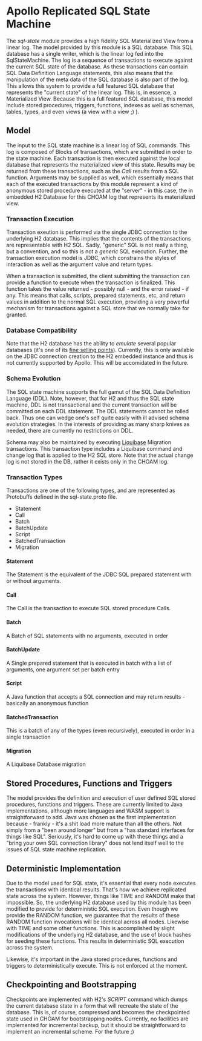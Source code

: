# Apollo Replicated SQL State Machine
The  _sql-state_  module provides a high fidelity SQL Materialized View from a linear log.  The model provided by this module is a SQL database.
This SQL database has a single writer, which is the linear log fed into the SqlStateMachine.
The log is a sequence of transactions to execute against the current SQL state of the database.  As these transactions can contain SQL Data Definition Language statements,
this also means that the manipulation of the meta data of the SQL database is also part of the log.  This allows this system to provide a full featured
SQL database that represents the "current state" of the linear log.  This is, in essence, a Materialized View. Because this is a full featured SQL database,
this model include stored procedures, triggers, functions, indexes as well as schemas, tables, types, and even views (a view with a view ;) ).


## Model
The input to the SQL state machine is a linear log of SQL commands.  This log is composed of Blocks of transactions, which are submitted in order to the state machine.
Each transaction is then executed against the local database that represents the materialized view of this state.  Results may be returned from these transactions,
such as the _Call_ results from a SQL function.  Arguments may be supplied as well, which essentially means that each of the executed transactions by this module
represent a kind of anonymous stored procedure executed at the "server" - in this case, the in embedded H2 Database for this CHOAM log that represents its materialized view.

### Transaction Execution
Transaction exeution is performed via the single JDBC connection to the underlying H2 database.  This implies that the contents of the transactions are representable
with H2 SQL.  Sadly, "generic" SQL is not really a thing, but a convention, and so this is not a  _generic_  SQL execution.  Further, the transaction execution model
is JDBC, which constrains the styles of interaction as well as the argument value and return types.

When a transaction is submitted, the client submitting the transaction can provide a function to execute when the transaction is finalized.  This function takes
the value returned - possibly null - and the error raised - if any.  This means that calls, scripts, prepared statements, etc, and return values in addition to
the normal SQL execution, providing a very powerful mechanism for transactions against a SQL store that we normally take for granted.

### Database Compatibility
Note that the H2 database has the ability to  _emulate_  several popular databases (it's one of its [fine selling points](http://www.h2database.com/html/features.html#compatibility)).  Currently, this is only available on the JDBC connection creation to the H2 embedded instance and thus is not currently supported by Apollo. This will be accomidated in the future.

### Schema Evolution
The SQL state machine supports the full gamut of the SQL Data Definition Language (DDL).  Note, however, that for H2 and thus the SQL state machine, DDL is not transactional and the current transaction will be committed on each DDL statement.  The DDL statements cannot be rolled back.  Thus one can wedge one's self quite easily with ill advised schema evolution strategies.  In the interests of providing as many sharp knives as needed, there are currently no restrictions on DDL.

Schema may also be maintained by executing [Liquibase](https://docs.liquibase.com/home.html) Migration transactions.  This transaction type includes a Liquibase command and change log that is applied to the H2 SQL store. Note that the actual change log is not stored in the DB, rather it exists only in the CHOAM log.

### Transaction Types
Transactions are one of the following types, and are represented as Protobuffs defined in the sql-state.proto file.
* Statement
* Call
* Batch
* BatchUpdate
* Script
* BatchedTransaction
* Migration

#### Statement
The Statement  is the equivalent of the JDBC SQL prepared statement with or without arguments.
#### Call
The Call  is the transaction to execute SQL stored procedure Calls.
#### Batch
A Batch of SQL statements with no arguments, executed in order
#### BatchUpdate
A Single prepared statement that is executed in batch with a list of arguments, one argument set per batch entry
#### Script
A Java function that accepts a SQL connection and may return results - basically an anonymous function
#### BatchedTransaction
This is a batch of any of the types (even recursively), executed in order in a single transaction
#### Migration
A Liquibase Database migration

## Stored Procedures, Functions and Triggers
The model provides the definition and execution of user defined SQL stored procedures, functions and triggers.  These are currently limited to Java implementations, although more languages and WASM support is
straightforward to add.  Java was chosen as the first implementation because - frankly - it's a shit load more mature than all the others.  Not simply from
a "been around longer" but from a "has standard interfaces for things like SQL".  Seriously, it's hard to come up with these things and a "bring your own SQL connection library" does not
lend itself well to the issues of SQL state machine replication.

## Deterministic Implementation
Due to the model used for SQL state, it's essential that every node executes the transactions with identical results.  That's how we achieve replicated state across the system.
However, things like TIME and RANDOM make that impossible.  So, the underlying H2 database used by this module has been modified to provide for deterministic SQL execution.  Even though
we provide the RANDOM function, we guarantee that the results of these RANDOM function invocations will be identical across all nodes.  Likewise with TIME and some other functions.  This
is accomplished by slight modifications of the underlying H2 database, and the use of block hashes for seeding these functions.  This results in deterministic SQL execution across the system.

Likewise, it's important in the Java stored procedures, functions and triggers to deterministically execute.  This is not enforced at the moment.

## Checkpointing and Bootstrapping
Checkpoints are implemented with H2's _SCRIPT_ command which dumps the current database state in a form that will recreate the state of the database.  This is, of course, compressed and becomes the checkpointed state
used in CHOAM for bootstrapping nodes.  Currently, no facilities are implemented for incremental backup, but it should be straightforward to implement an incremental scheme.  For the future ;)


